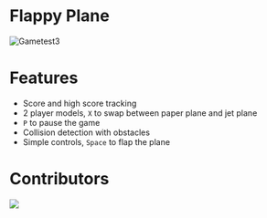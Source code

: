 # Flappy Plane

![Gametest3](https://github.com/user-attachments/assets/5cc7e950-9a19-44dd-b400-886a24e03fb2)

# Features
- Score and high score tracking
- 2 player models, `X` to swap between paper plane and jet plane
- `P` to pause the game
- Collision detection with obstacles
- Simple controls, `Space` to flap the plane

# Contributors
<a href="https://github.com/SimWsol/FlappyPlane/graphs/contributors">
  <img src="https://contrib.rocks/image?repo=SimWsol/FlappyPlane" />
</a>

